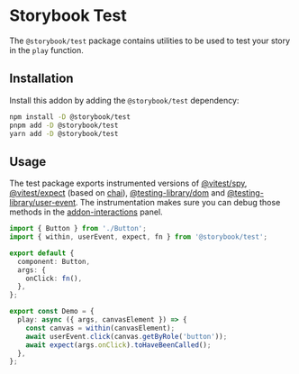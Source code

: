 # Storybook Test

The `@storybook/test` package contains utilities to be used to test your story in the `play` function.

## Installation

Install this addon by adding the `@storybook/test` dependency:

```sh
npm install -D @storybook/test
pnpm add -D @storybook/test
yarn add -D @storybook/test
```

## Usage

The test package exports instrumented versions of [@vitest/spy](https://vitest.dev/api/mock.html), [@vitest/expect](https://vitest.dev/api/expect.html) (based on [chai](https://www.chaijs.com/)), [@testing-library/dom](https://testing-library.com/docs/dom-testing-library/intro) and [@testing-library/user-event](https://testing-library.com/docs/user-event/intro).
The instrumentation makes sure you can debug those methods in the [addon-interactions](https://storybook.js.org/addons/@storybook/addon-interactions) panel.

```ts
import { Button } from './Button';
import { within, userEvent, expect, fn } from '@storybook/test';

export default {
  component: Button,
  args: {
    onClick: fn(),
  },
};

export const Demo = {
  play: async ({ args, canvasElement }) => {
    const canvas = within(canvasElement);
    await userEvent.click(canvas.getByRole('button'));
    await expect(args.onClick).toHaveBeenCalled();
  },
};
```

